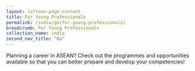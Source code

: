 ```yaml
---
layout: leftnav-page-content
title: For Young Professionals
permalink: /india/go/for-young-professionals/
breadcrumb: For Young Professionals
collection_name: india
second_nav_title: "Go"
---
```


Planning a career in ASEAN? Check out the programmes and opportunities available so that you can better prepare and develop your competencies!